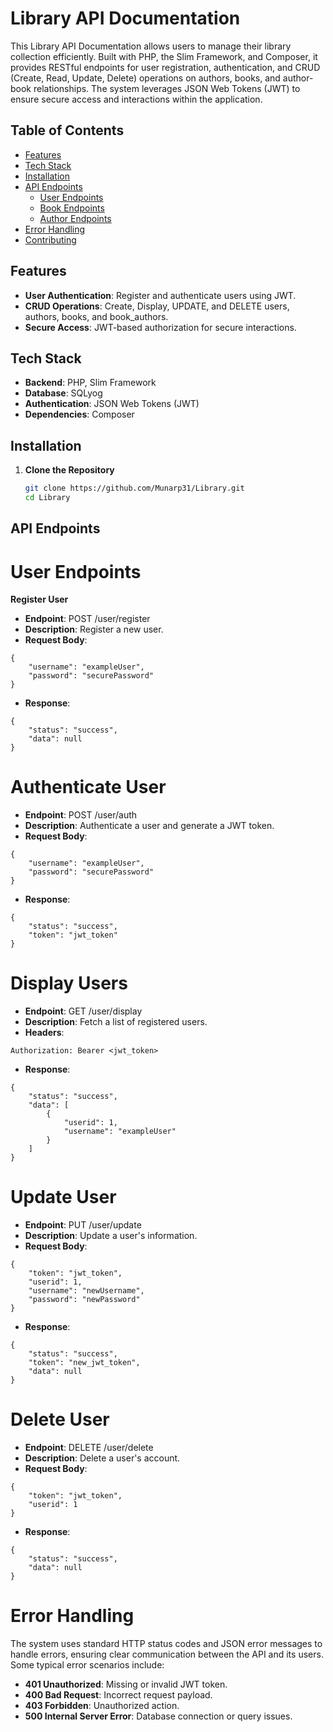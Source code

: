 # **Library API Documentation**
This Library API Documentation allows users to manage their library collection efficiently. Built with PHP, the Slim Framework, and Composer, it provides RESTful endpoints for user registration, authentication, and CRUD (Create, Read, Update, Delete) operations on authors, books, and author-book relationships. The system leverages JSON Web Tokens (JWT) to ensure secure access and interactions within the application.

## Table of Contents

- [Features](#features)
- [Tech Stack](#tech-stack)
- [Installation](#installation)
- [API Endpoints](#api-endpoints)
  - [User Endpoints](#user-endpoints)
  - [Book Endpoints](#book-endpoints)
  - [Author Endpoints](#author-endpoints)
- [Error Handling](#error-handling)
- [Contributing](#contributing)

## Features

- **User Authentication**: Register and authenticate users using JWT.
- **CRUD Operations**: Create, Display, UPDATE, and DELETE users, authors, books, and book_authors.
- **Secure Access**: JWT-based authorization for secure interactions.

## Tech Stack

- **Backend**: PHP, Slim Framework
- **Database**: SQLyog
- **Authentication**: JSON Web Tokens (JWT)
- **Dependencies**: Composer

## Installation

1. **Clone the Repository**
   ```bash
   git clone https://github.com/Munarp31/Library.git
   cd Library

## API Endpoints
# User Endpoints
**Register User**
- **Endpoint**: POST /user/register
- **Description**: Register a new user.
- **Request Body**:
```
{
    "username": "exampleUser",
    "password": "securePassword"
}
```
- **Response**:
```
{
    "status": "success",
    "data": null
}
```
# Authenticate User
- **Endpoint**: POST /user/auth
- **Description**: Authenticate a user and generate a JWT token.
- **Request Body**:
```
{
    "username": "exampleUser",
    "password": "securePassword"
}
```
- **Response**:
```
{
    "status": "success",
    "token": "jwt_token"
}
```
# Display Users
- **Endpoint**: GET /user/display
- **Description**: Fetch a list of registered users.
- **Headers**:
```
Authorization: Bearer <jwt_token>
```
- **Response**:
```
{
    "status": "success",
    "data": [
        {
            "userid": 1,
            "username": "exampleUser"
        }
    ]
}
```
# Update User
- **Endpoint**: PUT /user/update
- **Description**: Update a user's information.
- **Request Body**:
```
{
    "token": "jwt_token",
    "userid": 1,
    "username": "newUsername",
    "password": "newPassword"
}
```
- **Response**:
```
{
    "status": "success",
    "token": "new_jwt_token",
    "data": null
}
```
# Delete User
- **Endpoint**: DELETE /user/delete
- **Description**: Delete a user's account.
- **Request Body**:
```
{
    "token": "jwt_token",
    "userid": 1
}
```
- **Response**:
```
{
    "status": "success",
    "data": null
}
```
# Error Handling
The system uses standard HTTP status codes and JSON error messages to handle errors, ensuring clear communication between the API and its users. Some typical error scenarios include:

- **401 Unauthorized**: Missing or invalid JWT token.
- **400 Bad Request**: Incorrect request payload.
- **403 Forbidden**: Unauthorized action.
- **500 Internal Server Error**: Database connection or query issues.